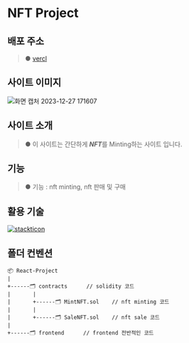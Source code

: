 # NFT Project

## 배포 주소
>● [vercl](https://pfp-project-sigma.vercel.app/)

## 사이트 이미지
![화면 캡처 2023-12-27 171607](https://github.com/BCS-4/react_project_kimkihyun/assets/97437816/771e0c30-44d8-4668-9a1f-a40f7189f4ad)


## 사이트 소개
  >● 이 사이트는 간단하게 ***NFT***를 Minting하는 사이트 입니다.

## 기능
  >● 기능 : nft minting, nft 판매 및 구매

## 활용 기술
[![stackticon](https://firebasestorage.googleapis.com/v0/b/stackticon-81399.appspot.com/o/images%2F1703666042283?alt=media&token=045634a3-b019-4fef-8294-fee0f9170cb4)](https://github.com/msdio/stackticon)

## 폴더 컨벤션
```
📦 React-Project
| 
+------🗂 contracts      // solidity 코드
|       |
|       +------🗂 MintNFT.sol    // nft minting 코드
|       |
|       +------🗂 SaleNFT.sol    // nft sale 코드
|
+------🗂 frontend      // frontend 전반적인 코드
```

